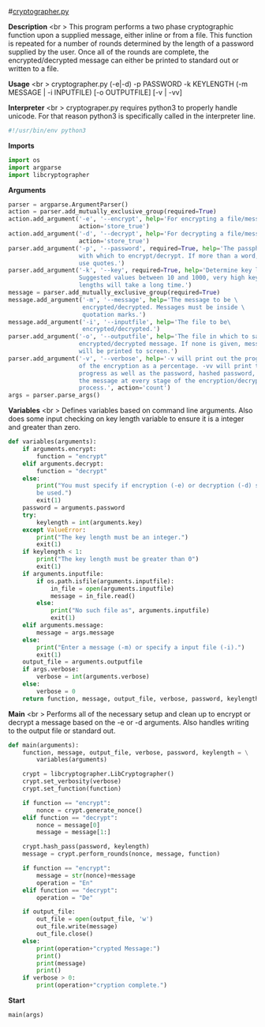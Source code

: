 #[cryptographer.py](#cryptographer.py "save:")

__Description__ <br \>
This program performs a two phase cryptographic function upon a supplied message, either inline or from a file. This function is repeated for a number of rounds determined by the length of a password supplied by the user. Once all of the rounds are complete, the encrypted/decrypted message can either be printed to standard out or written to a file.

__Usage__ <br \>
cryptographer.py (-e|-d) -p PASSWORD -k KEYLENGTH (-m MESSAGE | -i INPUTFILE)
[-o OUTPUTFILE] [-v | -vv]


__Interpreter__ <br \>
cryptograper.py requires python3 to properly handle unicode. For that reason python3 is specifically called in the interpreter line.

```python
#!/usr/bin/env python3
```

__Imports__
```python
import os
import argparse
import libcryptographer
```

__Arguments__
```python
parser = argparse.ArgumentParser()
action = parser.add_mutually_exclusive_group(required=True)
action.add_argument('-e', '--encrypt', help='For encrypting a file/message.',
                    action='store_true')
action.add_argument('-d', '--decrypt', help='For decrypting a file/message.',
                    action='store_true')
parser.add_argument('-p', '--password', required=True, help='The passphase\
                    with which to encrypt/decrypt. If more than a word, \
                    use quotes.')
parser.add_argument('-k', '--key', required=True, help='Determine key length.\
                    Suggested values between 10 and 1000, very high key \
                    lengths will take a long time.')
message = parser.add_mutually_exclusive_group(required=True)
message.add_argument('-m', '--message', help='The message to be \
                     encrypted/decrypted. Messages must be inside \
                     quotation marks.')
message.add_argument('-i', '--inputfile', help='The file to be\
                     encrypted/decrypted.')
parser.add_argument('-o', '--outputfile', help='The file in which to save the\
                    encrypted/decrypted message. If none is given, message \
                    will be printed to screen.')
parser.add_argument('-v', '--verbose', help='-v will print out the progress \
                    of the encryption as a percentage. -vv will print the \
                    progress as well as the password, hashed password, and \
                    the message at every stage of the encryption/decryption \
                    process.', action='count')
args = parser.parse_args()
```

__Variables__ <br \>
Defines variables based on command line arguments. Also does some input checking on key length variable to ensure it is a integer and greater than zero.
```python
def variables(arguments):
    if arguments.encrypt:
        function = "encrypt"
    elif arguments.decrypt:
        function = "decrypt"
    else:
        print("You must specify if encryption (-e) or decryption (-d) should\
        be used.")
        exit(1)
    password = arguments.password
    try:
        keylength = int(arguments.key)
    except ValueError:
        print("The key length must be an integer.")
        exit(1)
    if keylength < 1:
        print("The key length must be greater than 0")
        exit(1)
    if arguments.inputfile:
        if os.path.isfile(arguments.inputfile):
            in_file = open(arguments.inputfile)
            message = in_file.read()
        else:
            print("No such file as", arguments.inputfile)
            exit(1)
    elif arguments.message:
        message = args.message
    else:
        print("Enter a message (-m) or specify a input file (-i).")
        exit(1)
    output_file = arguments.outputfile
    if args.verbose:
        verbose = int(arguments.verbose)
    else:
        verbose = 0
    return function, message, output_file, verbose, password, keylength
```

__Main__ <br \>
Performs all of the necessary setup and clean up to encrypt or decrypt a message based on the -e or -d arguments. Also handles writing to the output file or standard out.
```python
def main(arguments):
    function, message, output_file, verbose, password, keylength = \
        variables(arguments)

    crypt = libcryptographer.LibCryptographer()
    crypt.set_verbosity(verbose)
    crypt.set_function(function)

    if function == "encrypt":
        nonce = crypt.generate_nonce()
    elif function == "decrypt":
        nonce = message[0]
        message = message[1:]

    crypt.hash_pass(password, keylength)
    message = crypt.perform_rounds(nonce, message, function)

    if function == "encrypt":
        message = str(nonce)+message
        operation = "En"
    elif function == "decrypt":
        operation = "De"

    if output_file:
        out_file = open(output_file, 'w')
        out_file.write(message)
        out_file.close()
    else:
        print(operation+"crypted Message:")
        print()
        print(message)
        print()
    if verbose > 0:
        print(operation+"cryption complete.")
```

__Start__
```python
main(args)
```
